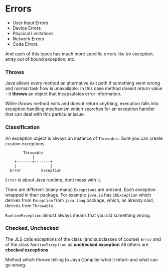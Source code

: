 # Errors

- User Input Errors
- Device Errors
- Phycisal Limitations
- Network Errors
- Code Errors

And each of this types has much more specific errors like i/o exception, array out of bound exception, etc.


### Throws

Java allows every method an alternative exit path if something went wrong and normal task flow is unavailable. In this case method doesnt return value - it **throws** an object that incapsulates error information.

While *throws* method exits and doesnt return anything, execution falls into exception handling mechanism which searches for an exception handler that can deal with this particular issue.

### Classification
An exception object is always an instance of `Throwable`. Sure you can create custom exceptions.

```
		Throwable
			|
	+-------+-------+
	|				|
  Error			Exception
```

`Error` is about Java runtime, dont mess with it.

There are different (many-many) `Exception`s are present. Each exception wrapped in their package. For example `java.io` has `IOException` which derives from `Exception` from `java.lang` package, which, as already said, derives from `Throwable`.

`RuntimeException` almost always means that you did something wrong.

### Checked, Unchecked
The JLS calls exceptions of the class (and subclasses of course) `Error` and of the class `RuntimeException` as **unchecked exception** All others are **checked exceptions**.

Method which *throws* telling to Java Compiler what it return and what can go wrong. 

```

```